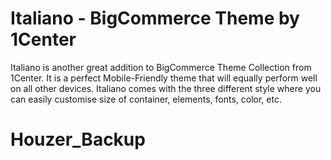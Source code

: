 # Italiano - BigCommerce Theme by 1Center

Italiano is another great addition to BigCommerce Theme Collection from 1Center. It is a perfect Mobile-Friendly theme that will equally perform well on all other devices. Italiano comes with the three different style where you can easily customise size of container, elements, fonts, color, etc.
# Houzer_Backup
